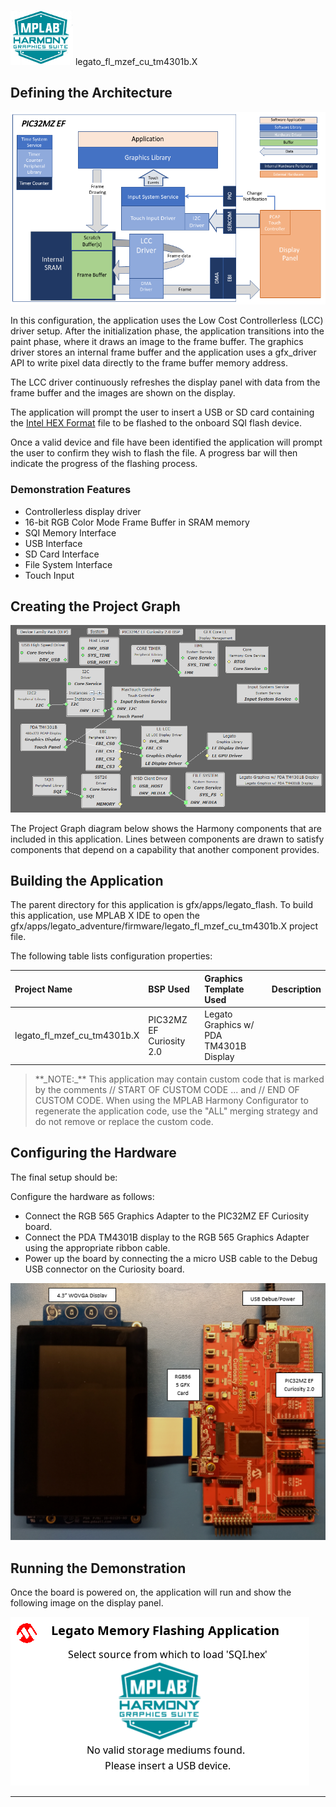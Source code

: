 
![](../../../../docs/images/mhgs.png) legato_fl_mzef_cu_tm4301b.X

Defining the Architecture
-------------------------

![](../../../../docs/images/pic32mz_ef_cu_wqvga_arch.png)

In this configuration, the application uses the Low Cost Controllerless (LCC) driver setup. After the initialization phase, the application transitions into the paint phase, where it draws an image to the frame buffer. The graphics driver stores an internal frame buffer and the application uses a gfx_driver API to write pixel data directly to the frame buffer memory address.

The LCC driver continuously refreshes the display panel with data from the frame buffer and the images are shown on the display.

The application will prompt the user to insert a USB or SD card containing the [Intel HEX Format](https://en.wikipedia.org/wiki/Intel_HEX) file to be flashed to the onboard SQI flash device.

Once a valid device and file have been identified the application will prompt the user to confirm they wish to flash the file.  A progress bar will then indicate the progress of the flashing process.

### Demonstration Features

-   Controllerless display driver
-   16-bit RGB Color Mode Frame Buffer in SRAM memory
-   SQI Memory Interface
-   USB Interface
-   SD Card Interface
-   File System Interface
-   Touch Input

Creating the Project Graph
--------------------------

![](../../../../docs/images/legato_flash_pg.png)

The Project Graph diagram below shows the Harmony components that are included in this application. Lines between components are drawn to satisfy components that depend on a capability that another component provides.

Building the Application
------------------------

The parent directory for this application is gfx/apps/legato_flash. To build this application, use MPLAB X IDE to open the gfx/apps/legato_adventure/firmware/legato_fl_mzef_cu_tm4301b.X project file.

The following table lists configuration properties:

|Project Name|BSP Used|Graphics Template Used|Description|
|:-----------|:-------|:---------------------|:----------|
|legato_fl_mzef_cu_tm4301b.X|PIC32MZ EF Curiosity 2.0|Legato Graphics w/ PDA TM4301B Display|

> \*\*\_NOTE:\_\*\* This application may contain custom code that is marked by the comments // START OF CUSTOM CODE ... and // END OF CUSTOM CODE. When using the MPLAB Harmony Configurator to regenerate the application code, use the "ALL" merging strategy and do not remove or replace the custom code.

Configuring the Hardware
------------------------

The final setup should be:

Configure the hardware as follows:

-   Connect the RGB 565 Graphics Adapter to the PIC32MZ EF Curiosity board.
-   Connect the PDA TM4301B display to the RGB 565 Graphics Adapter using the appropriate ribbon cable.
-   Power up the board by connecting the a micro USB cable to the Debug USB connector on the Curiosity board.

![](../../../../docs/images/pic32mzef_cu_565_wqvga_setup.png)

Running the Demonstration
-------------------------

Once the board is powered on, the application will run and show the following image on the display panel.

![](../../../../docs/images/legato_flash.png)

* * * * *

 
